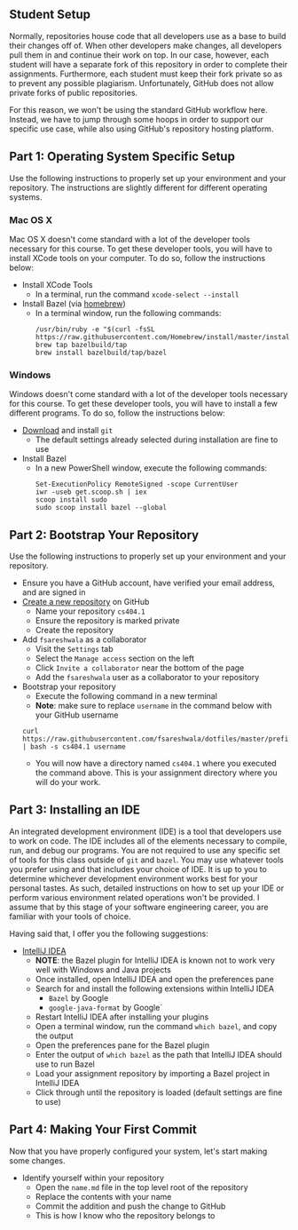 Student Setup
-------------
Normally, repositories house code that all developers use as a base to build their changes off of.
When other developers make changes, all developers pull them in and continue their work on top.
In our case, however, each student will have a separate fork of this repository in order to complete
their assignments. Furthermore, each student must keep their fork private so as to prevent any
possible plagiarism. Unfortunately, GitHub does not allow private forks of public repositories.

For this reason, we won't be using the standard GitHub workflow here. Instead, we have to jump
through some hoops in order to support our specific use case, while also using GitHub's repository
hosting platform.

Part 1: Operating System Specific Setup
---------------------------------------
Use the following instructions to properly set up your environment and your repository. The
instructions are slightly different for different operating systems.

### Mac OS X
Mac OS X doesn't come standard with a lot of the developer tools necessary for this course. To get
these developer tools, you will have to install XCode tools on your computer. To do so, follow the
instructions below:

- Install XCode Tools
  - In a terminal, run the command `xcode-select --install`
- Install Bazel (via [homebrew](https://brew.sh))
  - In a terminal window, run the following commands:
    ```
    /usr/bin/ruby -e "$(curl -fsSL https://raw.githubusercontent.com/Homebrew/install/master/install)"
    brew tap bazelbuild/tap
    brew install bazelbuild/tap/bazel
    ```

### Windows
Windows doesn't come standard with a lot of the developer tools necessary for this course. To get
these developer tools, you will have to install a few different programs. To do so, follow the
instructions below:

- [Download](https://git-scm.com/download/win) and install `git`
  - The default settings already selected during installation are fine to use
- Install Bazel
  - In a new PowerShell window, execute the following commands:
    ```
    Set-ExecutionPolicy RemoteSigned -scope CurrentUser
    iwr -useb get.scoop.sh | iex
    scoop install sudo
    sudo scoop install bazel --global
    ```

Part 2: Bootstrap Your Repository
---------------------------------
Use the following instructions to properly set up your environment and your repository.

- Ensure you have a GitHub account, have verified your email address, and are signed in
- [Create a new repository](https://github.com/new) on GitHub
  - Name your repository `cs404.1`
  - Ensure the repository is marked private
  - Create the repository
- Add `fsareshwala` as a collaborator
  - Visit the `Settings` tab
  - Select the `Manage access` section on the left
  - Click `Invite a collaborator` near the bottom of the page
  - Add the `fsareshwala` user as a collaborator to your repository
- Bootstrap your repository
  - Execute the following command in a new terminal
  - **Note**: make sure to replace `username` in the command below with your GitHub username
  ```
  curl https://raw.githubusercontent.com/fsareshwala/dotfiles/master/prefix/bin/bootstrap | bash -s cs404.1 username

  ```
  - You will now have a directory named `cs404.1` where you executed the command above. This is your
    assignment directory where you will do your work.

Part 3: Installing an IDE
-------------------------
An integrated development environment (IDE) is a tool that developers use to work on code. The IDE
includes all of the elements necessary to compile, run, and debug our programs. You are not required
to use any specific set of tools for this class outside of `git` and `bazel`. You may use whatever
tools you prefer using and that includes your choice of IDE. It is up to you to determine whichever
development environment works best for your personal tastes. As such, detailed instructions on how
to set up your IDE or perform various environment related operations won't be provided. I assume
that by this stage of your software engineering career, you are familiar with your tools of choice.

Having said that, I offer you the following suggestions:

- [IntelliJ IDEA](https://www.jetbrains.com/idea/download)
  - **NOTE**: the Bazel plugin for IntelliJ IDEA is known not to work very well with Windows and
    Java projects
  - Once installed, open IntelliJ IDEA and open the preferences pane
  - Search for and install the following extensions within IntelliJ IDEA
    - `Bazel` by Google
    - `google-java-format` by Google`
  - Restart IntelliJ IDEA after installing your plugins
  - Open a terminal window, run the command `which bazel`, and copy the output
  - Open the preferences pane for the Bazel plugin
  - Enter the output of `which bazel` as the path that IntelliJ IDEA should use to run Bazel
  - Load your assignment repository by importing a Bazel project in IntelliJ IDEA
  - Click through until the repository is loaded (default settings are fine to use)

Part 4: Making Your First Commit
--------------------------------
Now that you have properly configured your system, let's start making some changes.

- Identify yourself within your repository
  - Open the `name.md` file in the top level root of the repository
  - Replace the contents with your name
  - Commit the addition and push the change to GitHub
  - This is how I know who the repository belongs to
